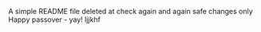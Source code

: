 A simple README file
deleted at
check again
and again
safe changes only
Happy passover - yay!
ljjkhf
